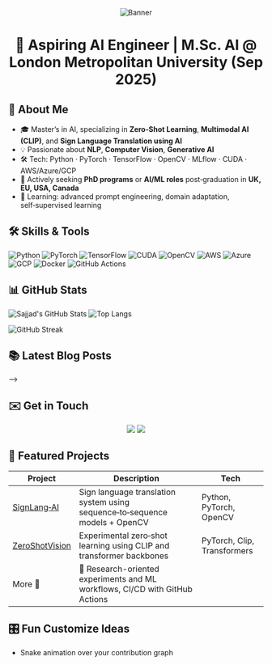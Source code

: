 <!-- Banner / Header -->
<p align="center">
  <img src="https://capsule-render.vercel.app/api?type=waving&color=0:blue,100:purple&height=150&section=header&text=Hi%2C%20I’m%20Sajjad%20Goraya!&fontSize=60" alt="Banner"/>
</p>

<h1 align="center">👋 Aspiring AI Engineer | M.Sc. AI @ London Metropolitan University (Sep 2025)</h1>

## 🚀 About Me
- 🎓 Master’s in AI, specializing in **Zero‑Shot Learning**, **Multimodal AI (CLIP)**, and **Sign Language Translation using AI**
- 💡 Passionate about **NLP**, **Computer Vision**, **Generative AI**
- 🛠️ Tech: Python · PyTorch · TensorFlow · OpenCV · MLflow · CUDA · AWS/Azure/GCP
- 🔭 Actively seeking **PhD programs** or **AI/ML roles** post‑graduation in **UK, EU, USA, Canada**
- 🌱 Learning: advanced prompt engineering, domain adaptation, self‑supervised learning

## 🛠 Skills & Tools
![Python](https://img.shields.io/badge/Python‑‑3.10‑blue?style=flat-square&logo=python)
![PyTorch](https://img.shields.io/badge/PyTorch‑‑1.14‑orange?style=flat-square&logo=PyTorch)
![TensorFlow](https://img.shields.io/badge/TensorFlow‑‑2.14‑info?style=flat-square&logo=tensorflow)
![CUDA](https://img.shields.io/badge/nVIDIA‑CUDA‑black?style=flat-square&logo=nvidia)
![OpenCV](https://img.shields.io/badge/OpenCV‑‑white?style=flat-square&logo=opencv&logoColor=000)
![AWS](https://img.shields.io/badge/AWS‑‑orange?style=flat-square&logo=amazon‑aws)
![Azure](https://img.shields.io/badge/Azure‑‑blue?style=flat-square&logo=microsoftazure)
![GCP](https://img.shields.io/badge/GCP‑‑colors?style=flat-square&logo=google‑cloud)
![Docker](https://img.shields.io/badge/Docker‑‑2496ED?style=flat-square&logo=docker)
![GitHub Actions](https://img.shields.io/badge/GitHub%20Actions‑‑2088FF?style=flat-square&logo=githubactions)

## 📊 GitHub Stats
![Sajjad's GitHub Stats](https://github-readme-stats.vercel.app/api?username=SAJJADGORAYA1&show_icons=true&theme=radical)
![Top Langs](https://github-readme-stats.vercel.app/api/top-langs/?username=SAJJADGORAYA1&layout=compact&theme=radical)

![GitHub Streak](https://streak-stats.demolab.com?user=SAJJADGORAYA1&theme=radical)

## 📚 Latest Blog Posts
<!-- Optionally if you have a blog feed -->
<!--
<details>
<summary>Recent Posts from Hashnode/Medium</summary>

<!-- Insert auto‑generated blog widget via GitHub Action -->
</details>
-->

## ✉️ Get in Touch
<p align="center">
  <a href="https://linkedin.com/in/sajjadgoraya"><img src="https://img.shields.io/badge/-LinkedIn-%230077B5?style=flat-square&logo=linkedin&logoColor=white"/></a>
  <a href="mailto:chsajjadgoraya1@yahoo.com"><img src="https://img.shields.io/badge/-Email‑I‑Reach‑Me‑D14836?style=flat-square&logo=gmail&logoColor=white"/></a>
</p>

## 📁 Featured Projects
| Project | Description | Tech |
|--------|-------------|------|
| [SignLang‑AI](https://github.com/SAJJADGORAYA1/SignLang-AI) | Sign language translation system using sequence‑to‑sequence models + OpenCV | Python, PyTorch, OpenCV |
| [ZeroShotVision](https://github.com/SAJJADGORAYA1/ZeroShotVision) | Experimental zero‑shot learning using CLIP and transformer backbones | PyTorch, Clip, Transformers |
| More 🔭 | 🧪 Research-oriented experiments and ML workflows, CI/CD with GitHub Actions |

## 🎛️ Fun Customize Ideas
- Snake animation over your contribution graph  
